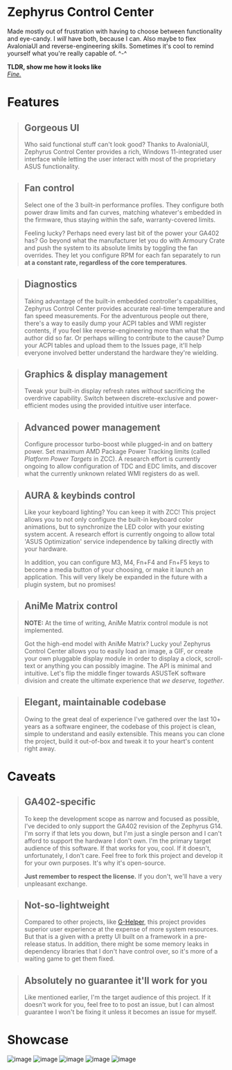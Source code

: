 # Zephyrus Control Center
Made mostly out of frustration with having to choose between functionality and eye-candy. I *will* have both, because I can. Also maybe to flex AvaloniaUI and reverse-engineering skills. Sometimes it's cool to remind yourself what you're really capable of. ^-^  

**TLDR, show me how it looks like**   
[*Fine.*](#showcase)

# Features
>## **Gorgeous UI**  
>Who said functional stuff can't look good? Thanks to AvaloniaUI, Zephyrus Control Center provides a rich, Windows 11-integrated user interface while letting the user interact with most of the proprietary ASUS functionality.

>## **Fan control**   
>Select one of the 3 built-in performance profiles. They configure both power draw limits and fan curves, matching whatever's embedded in the firmware, thus staying within the safe, warranty-covered limits.
>
>Feeling lucky? Perhaps need every last bit of the power your GA402 has? Go beyond what the manufacturer let you do with Armoury Crate and push the system to its absolute limits by toggling the fan overrides. They let you configure RPM for each fan separately to run **at a constant rate, regardless of the core temperatures**.

>## **Diagnostics**  
>Taking advantage of the built-in embedded controller's capabilities, Zephyrus Control Center provides accurate real-time temperature and fan speed measurements. For the adventurous people out there, there's a way to easily dump your ACPI tables and WMI register contents, if you feel like reverse-engineering more than what the author did so far. Or perhaps willing to contribute to the cause? Dump your ACPI tables and upload them to the Issues page, it'll help everyone involved better understand the hardware they're wielding.

>## **Graphics & display management**  
>Tweak your built-in display refresh rates *without* sacrificing the overdrive capability. Switch between discrete-exclusive and power-efficient modes using the provided intuitive user interface.

>## **Advanced power management**  
>Configure processor turbo-boost while plugged-in and on battery power. Set maximum AMD Package Power Tracking limits (called *Platform Power Targets* in ZCC). A research effort is currently ongoing to allow configuration of TDC and EDC limits, and discover what the currently unknown related WMI registers do as well.

>## **AURA & keybinds control**  
>Like your keyboard lighting? You can keep it with ZCC! This project allows you to not only configure the built-in keyboard color animations, but to synchronize the LED color with your existing system accent. A research effort is currently ongoing to allow total 'ASUS Optimization' service independence by talking directly with your hardware.
>
>In addition, you can configure M3, M4, Fn+F4 and Fn+F5 keys to become a media button of your choosing, or make it launch an application. This will very likely be expanded in the future with a plugin system, but no promises!

>## **AniMe Matrix control**  
>**NOTE:** At the time of writing, AniMe Matrix control module is not implemented.
>
>Got the high-end model with AniMe Matrix? Lucky you! Zephyrus Control Center allows you to easily load an image, a GIF, or create your own pluggable display module in order to display a clock, scroll-text or anything you can possibly imagine. The API is minimal and intuitive. Let's flip the middle finger towards ASUSTeK software division and create the ultimate experience that *we deserve, together*.

>## **Elegant, maintainable codebase**  
>Owing to the great deal of experience I've gathered over the last 10+ years as a software engineer, the codebase of this project is clean, simple to understand and easily extensible. This means you can clone the project, build it out-of-box and tweak it to your heart's content right away.

# Caveats
>## GA402-specific
>To keep the development scope as narrow and focused as possible, I've decided to only support the GA402 revision of the Zephyrus G14. I'm sorry if that lets you down, but I'm just a single person and I can't afford to support the hardware I don't own. I'm the primary target audience of this software. If that works for you, cool. If it doesn't, unfortunately, I don't care. Feel free to fork this project and develop it for your own purposes. It's why it's open-source.
>
>**Just remember to respect the license.** If you don't, we'll have a very unpleasant exchange.

>## Not-so-lightweight
>Compared to other projects, like [G-Helper](https://github.com/seerge/g-helper), this project provides superior user experience at the expense of more system resources. But that is a given with a pretty UI built on a framework in a pre-release status. In addition, there might be some memory leaks in dependency libraries that I don't have control over, so it's more of a waiting game to get them fixed.

>## Absolutely no guarantee it'll work for you
>Like mentioned earlier, I'm the target audience of this project. If it doesn't work for you, feel free to to post an issue, but I can almost guarantee I won't be fixing it unless it becomes an issue for myself.

# Showcase
![image](https://user-images.githubusercontent.com/4654533/227871101-d2a70df7-6923-46de-90c7-2859e6d6dc23.png)
![image](https://user-images.githubusercontent.com/4654533/227871244-e59944d3-fd29-4181-894c-2a74ca01e05a.png)
![image](https://user-images.githubusercontent.com/4654533/227871479-00142266-0fb0-464a-8dd9-7b050c68dcf2.png)
![image](https://user-images.githubusercontent.com/4654533/227871689-543ae30e-aa20-433a-86ad-5ab0f268b3b7.png)
![image](https://user-images.githubusercontent.com/4654533/227872150-f7b412d6-bb0e-4652-9abb-b585a1ed94af.png)

